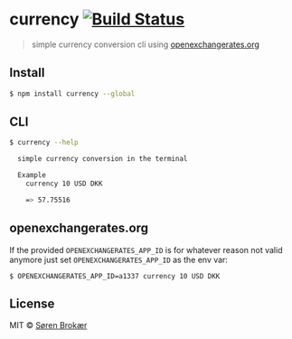 # currency [![Build Status](http://img.shields.io/travis/srn/currency.svg?style=flat-square)](https://travis-ci.org/srn/currency)

>  simple currency conversion cli using [openexchangerates.org](https://openexchangerates.org/)

## Install

```sh
$ npm install currency --global
```

## CLI

```sh
$ currency --help

  simple currency conversion in the terminal

  Example
    currency 10 USD DKK

    => 57.75516
```

## openexchangerates.org

If the provided `OPENEXCHANGERATES_APP_ID` is for whatever reason not valid anymore just set `OPENEXCHANGERATES_APP_ID` as the env var:

```
$ OPENEXCHANGERATES_APP_ID=a1337 currency 10 USD DKK
```

## License

MIT © [Søren Brokær](http://srn.io)
